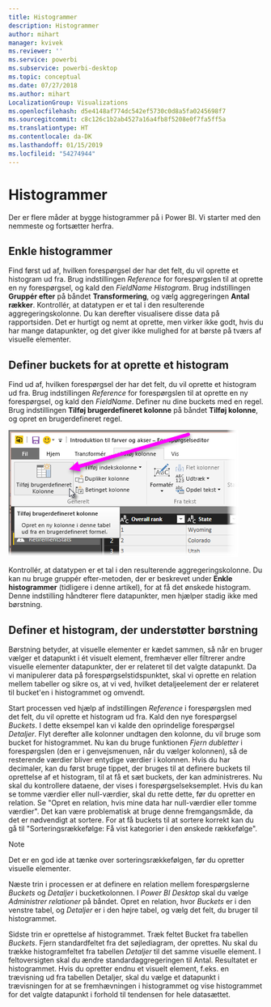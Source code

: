 ```yaml
---
title: Histogrammer
description: Histogrammer
author: mihart
manager: kvivek
ms.reviewer: ''
ms.service: powerbi
ms.subservice: powerbi-desktop
ms.topic: conceptual
ms.date: 07/27/2018
ms.author: mihart
LocalizationGroup: Visualizations
ms.openlocfilehash: d5e4148af774dc542ef5730c0d8a5fa0245698f7
ms.sourcegitcommit: c8c126c1b2ab4527a16a4fb8f5208e0f7fa5ff5a
ms.translationtype: HT
ms.contentlocale: da-DK
ms.lasthandoff: 01/15/2019
ms.locfileid: "54274944"
---
```

# <a name="histograms"></a>Histogrammer
Der er flere måder at bygge histogrammer på i Power BI. Vi starter med den nemmeste og fortsætter herfra.

## <a name="simple-histograms"></a>Enkle histogrammer
Find først ud af, hvilken forespørgsel der har det felt, du vil oprette et histogram ud fra.  Brug indstillingen *Reference* for forespørgslen til at oprette en ny forespørgsel, og kald den *FieldName Histogram*. Brug indstillingen **Gruppér efter** på båndet **Transformering**, og vælg aggregeringen **Antal rækker**. Kontrollér, at datatypen er et tal i den resulterende aggregeringskolonne. Du kan derefter visualisere disse data på rapportsiden. Det er hurtigt og nemt at oprette, men virker ikke godt, hvis du har mange datapunkter, og det giver ikke mulighed for at børste på tværs af visuelle elementer.

## <a name="defining-buckets-to-build-a-histogram"></a>Definer buckets for at oprette et histogram
Find ud af, hvilken forespørgsel der har det felt, du vil oprette et histogram ud fra. Brug indstillingen *Reference* for forespørgslen til at oprette en ny forespørgsel, og kald den *FieldName*.  Definer nu dine buckets med en regel. Brug indstillingen **Tilføj brugerdefineret kolonne** på båndet **Tilføj kolonne**, og opret en brugerdefineret regel.

![](media/service-histograms/powerbi-service-histograms_1.png)

Kontrollér, at datatypen er et tal i den resulterende aggregeringskolonne. Du kan nu bruge gruppér efter-metoden, der er beskrevet under **Enkle histogrammer** (tidligere i denne artikel), for at få det ønskede histogram. Denne indstilling håndterer flere datapunkter, men hjælper stadig ikke med børstning.

## <a name="defining-a-histogram-that-supports-brushing"></a>Definer et histogram, der understøtter børstning
Børstning betyder, at visuelle elementer er kædet sammen, så når en bruger vælger et datapunkt i ét visuelt element, fremhæver eller filtrerer andre visuelle elementer datapunkter, der er relateret til det valgte datapunkt.  Da vi manipulerer data på forespørgselstidspunktet, skal vi oprette en relation mellem tabeller og sikre os, at vi ved, hvilket detaljeelement der er relateret til bucket'en i histogrammet og omvendt.

Start processen ved hjælp af indstillingen *Reference* i forespørgslen med det felt, du vil oprette et histogram ud fra.  Kald den nye forespørgsel *Buckets*.  I dette eksempel kan vi kalde den oprindelige forespørgsel *Detaljer*.  Flyt derefter alle kolonner undtagen den kolonne, du vil bruge som bucket for histogrammet.  Nu kan du bruge funktionen *Fjern dubletter* i forespørgslen (den er i genvejsmenuen, når du vælger kolonnen), så de resterende værdier bliver entydige værdier i kolonnen. Hvis du har decimaler, kan du først bruge tippet, der bruges til at definere buckets til oprettelse af et histogram, til at få et sæt buckets, der kan administreres.  Nu skal du kontrollere dataene, der vises i forespørgselseksemplet. Hvis du kan se tomme værdier eller null-værdier, skal du rette dette, før du opretter en relation. Se "Opret en relation, hvis mine data har null-værdier eller tomme værdier". Det kan være problematisk at bruge denne fremgangsmåde, da det er nødvendigt at sortere. For at få buckets til at sortere korrekt kan du gå til "Sorteringsrækkefølge: Få vist kategorier i den ønskede rækkefølge". 

> [!NOTE]
> Det er en god ide at tænke over sorteringsrækkefølgen, før du opretter visuelle elementer.   
> 
> 

Næste trin i processen er at definere en relation mellem forespørgslerne *Buckets* og *Detaljer* i bucketkolonnen.  I *Power BI Desktop* skal du vælge *Administrer relationer* på båndet.  Opret en relation, hvor *Buckets* er i den venstre tabel, og *Detaljer* er i den højre tabel, og vælg det felt, du bruger til histogrammet. 

Sidste trin er oprettelse af histogrammet. Træk feltet Bucket fra tabellen *Buckets*. Fjern standardfeltet fra det søjlediagram, der oprettes.  Nu skal du trække histogramfeltet fra tabellen *Detaljer* til det samme visuelle element. I feltoversigten skal du ændre standardaggregeringen til Antal. Resultatet er histogrammet. Hvis du opretter endnu et visuelt element, f.eks. en trævisning ud fra tabellen Detaljer, skal du vælge et datapunkt i trævisningen for at se fremhævningen i histogrammet og vise histogrammet for det valgte datapunkt i forhold til tendensen for hele datasættet.

